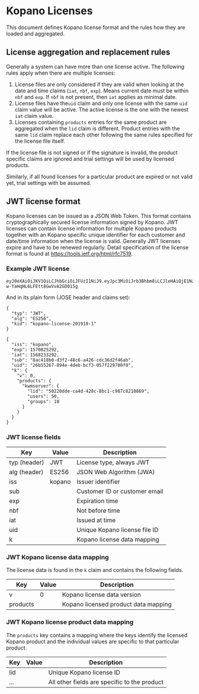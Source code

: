 # Kopano Licenses

This document defines Kopano license format and the rules how they are loaded
and aggregated.

## License aggregation and replacement rules

Generally a system can have more than one license active. The following rules
apply when there are multiple licenses:

1. License files are only considered if they are valid when looking at the date
   and time claims (`iat`, `nbf`, `exp`). Means current date must be within
   `nbf` and `exp`. If `nbf` is not present, then `iat` applies as minimal date.
2. License files have the`uid` claim and only one license with the same `uid`
   claim value will be active. The active license is the one with the newest
   `iat` claim value.
3. Licenses containing `products` entries for the same product are aggregated
   when the `lid` claim is different. Product entries with the same `lid` claim
   replace each other following the same rules specified for the license file
   itself.

If the license file is not signed or if the signature is invalid, the product
specific claims are ignored and trial settings will be used by licensed
products.

Similarly, if all found licenses for a particular product are expired or not
valid yet, trial settings with be assumed.

## JWT license format

Kopano licenses can be issued as a JSON Web Token. This format contains
cryptographically secured license information signed by Kopano. JWT licenses
can contain license information for multiple Kopano products together with an
Kopano specific unique identifier for each customer and date/time information
when the license is valid. Generally JWT licenses expire and have to be
renewed regularly. Detail specification of the license format is found at
https://tools.ietf.org/html/rfc7519.

### Example JWT license

```
eyJ0eXAiOiJKV1QiLCJhbGciOiJFUzI1NiJ9.eyJpc3MiOiJrb3Bhbm8iLCJleHAiOjE1NzA4MjUyOTIsImlhdCI6MTU2ODIzMzI5Miwic3ViIjoicGF3ZWxkZWJpa0BnbWFpbC5jb20iLCJrIjp7InYiOjAsInByb2R1Y3RzIjp7Imt3bXNlcnZlciI6eyJ1c2VycyI6NTAsImdyb3VwcyI6MTB9fX19.kfwFR593Jxi7Nk2uNGBRvbvaW0rNcI_Beud6ozFwyNceqQuX79ecgmskxK-w-YaHqHL6LFEtt8GwVvA2GD015g
```

And in its plain form (JOSE header and claims set):

```
{
  "typ": "JWT",
  "alg": "ES256",
  "kid": "kopano-license-201910-1"
}
```
```
{
  "iss": "kopano",
  "exp": 1570825292,
  "iat": 1568233292,
  "sub": "8ac418b0-d3f2-48c6-a426-cdc36d2f46ab",
  "uid": "26b55267-894e-4deb-bcf3-057f229780f0",
  "k": {
    "v": 0,
    "products": {
      "kwmserver": {
		"lid": "50220dde-ca4d-428c-8bc1-c987c8210869",
        "users": 50,
        "groups": 10
      }
    }
  }
}
```

### JWT license fields

| Key            | Value  | Description
| -------------- | ------ | -----------------------------------
| typ  (header)  | JWT    | License type, always JWT
| alg  (header)  | ES256  | JSON Web Algorithm (JWA)
| iss            | kopano | Issuer identifier
| sub            |        | Customer ID or customer email
| exp            |        | Expiration time
| nbf            |        | Not before time
| iat            |        | Issued at time
| uid            |        | Unique Kopano license file ID
| k              |        | Kopano license data mapping

### JWT Kopano license data mapping

The license data is found in the `k` claim and contains the following fields.

| Key            | Value  | Description
| -------------- | ------ | ---------------------------------------------
| v              | 0      | Kopano license data version
| products       |        | Kopano licensed product data mapping

### JWT Kopano license product data mapping

The `products` key contains a mapping where the keys identify the licensed Kopano
product and the individual values are specific to that particular product.

| Key            | Value  | Description
| -------------- | ------ | ---------------------------------------------
| lid            |        | Unique Kopano license ID
| ...            |        | All other fields are specific to the product
